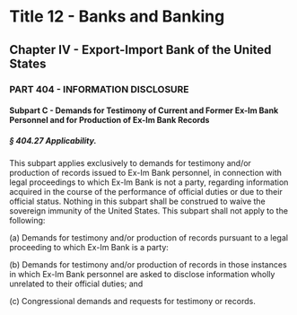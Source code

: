 
# Title 12 - Banks and Banking
## Chapter IV - Export-Import Bank of the United States
### PART 404 - INFORMATION DISCLOSURE
#### Subpart C - Demands for Testimony of Current and Former Ex-Im Bank Personnel and for Production of Ex-Im Bank Records
##### § 404.27 Applicability.

This subpart applies exclusively to demands for testimony and/or production of records issued to Ex-Im Bank personnel, in connection with legal proceedings to which Ex-Im Bank is not a party, regarding information acquired in the course of the performance of official duties or due to their official status. Nothing in this subpart shall be construed to waive the sovereign immunity of the United States. This subpart shall not apply to the following:

(a) Demands for testimony and/or production of records pursuant to a legal proceeding to which Ex-Im Bank is a party:

(b) Demands for testimony and/or production of records in those instances in which Ex-Im Bank personnel are asked to disclose information wholly unrelated to their official duties; and

(c) Congressional demands and requests for testimony or records.
